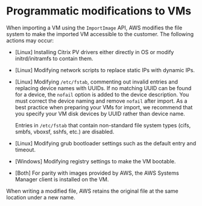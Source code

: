 # Programmatic modifications to VMs<a name="import-modify-vm"></a>

When importing a VM using the `ImportImage` API, AWS modifies the file system to make the imported VM accessible to the customer\. The following actions may occur:
+ \[Linux\] Installing Citrix PV drivers either directly in OS or modify initrd/initramfs to contain them\.
+ \[Linux\] Modifying network scripts to replace static IPs with dynamic IPs\.
+ \[Linux\] Modifying `/etc/fstab`, commenting out invalid entries and replacing device names with UUIDs\. If no matching UUID can be found for a device, the `nofail` option is added to the device description\. You must correct the device naming and remove `nofail` after import\. As a best practice when preparing your VMs for import, we recommend that you specify your VM disk devices by UUID rather than device name\.

  Entries in `/etc/fstab` that contain non\-standard file system types \(cifs, smbfs, vboxsf, sshfs, etc\.\) are disabled\.
+ \[Linux\] Modifying grub bootloader settings such as the default entry and timeout\.
+ \[Windows\] Modifying registry settings to make the VM bootable\.
+ \[Both\] For parity with images provided by AWS, the AWS Systems Manager client is installed on the VM\.

When writing a modified file, AWS retains the original file at the same location under a new name\.